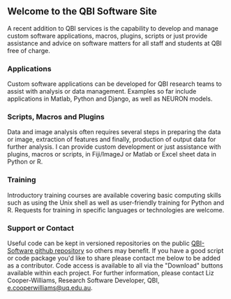 ## Welcome to the QBI Software Site
A recent addition to QBI services is the capability to develop and manage custom software applications, macros, plugins, scripts or just provide assistance and advice on software matters for all staff and students at QBI free of charge.

### Applications
Custom software applications can be developed for QBI research teams to assist with analysis or data management.
Examples so far include applications in Matlab, Python and Django, as well as NEURON models.

### Scripts, Macros and Plugins
Data and image analysis often requires several steps in preparing the data or image, extraction of features and finally, production of output data for further analysis.  I can provide custom development or just assistance with plugins, macros or scripts, in Fiji/ImageJ or Matlab or Excel sheet data in Python or R.

### Training
Introductory training courses are available covering basic computing skills such as using the Unix shell as well as user-friendly training for Python and R.
Requests for training in specific languages or technologies are welcome.

### Support or Contact
Useful code can be kept in versioned repositories on the public [QBI-Software github repository](https://github.com/QBI-Software) so others may benefit.  If you have a good script or code package you'd like to share please contact me below to be added as a contributor.  Code access is available to all via the "Download" buttons available within each project. For further information, please contact Liz Cooper-Williams, Research Software Developer, QBI, [e.cooperwilliams@uq.edu.au](e.cooperwilliams@uq.edu.au).

